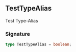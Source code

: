 ## TestTypeAlias

Test Type-Alias

<a id="testtypealias-signature"></a>

### Signature

```typescript
type TestTypeAlias = boolean;
```

